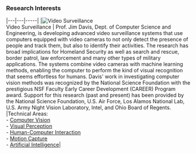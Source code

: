 <!-- This file is a partial that generates research interests content -->

### Research Interests 

|---|---|-----|
|![Video Surveillance](http://web.cse.ohio-state.edu/~jwdavis/videoSurveillance_small.jpg) <br> Video Surveillance | Prof. Jim Davis, Dept. of Computer Science and Engineering, is developing advanced video surveillance systems that use computers equipped with video cameras to not only detect the presence of people and track them, but also to identify their activities. The research has broad implications for Homeland Security as well as search and rescue, border patrol, law enforcement and many other types of military applications. The systems combine video cameras with machine learning methods, enabling the computer to perform the kind of visual recognition that seems effortless for humans. Davis' work in investigating computer vision methods was recognized by the National Science Foundation with the prestigious NSF Faculty Early Career Development (CAREER) Program award. Support for this research (past and present) has been provided by the National Science Foundation, U.S. Air Force, Los Alamos National Lab, U.S. Army Night Vision Laboratory, Intel, and Ohio Board of Regents. |Technical Areas:<br> - [Computer Vision](http://www.cs.cmu.edu/afs/cs/project/cil/ftp/html/vision.html) <br> - [Visual Perception](http://www.visionscience.com/) <br> - [Human-Computer Interaction](http://www1.acm.org/sigs/sigchi/) <br> - [Motion Capture](http://accad.osu.edu/research/mocap/) <br> - [Artificial Intelligence](http://www.aaai.org/)|



